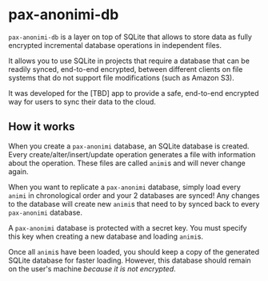 # pax-anonimi-db
`pax-anonimi-db` is a layer on top of SQLite that allows to store data as fully encrypted incremental database operations in independent files.

It allows you to use SQLite in projects that require a database that can be readily synced, end-to-end encrypted, between different clients on file systems that do not support file modifications (such as Amazon S3).

It was developed for the [TBD] app to provide a safe, end-to-end encrypted way for users to sync their data to the cloud. 

## How it works
When you create a `pax-anonimi` database, an SQLite database is created. Every create/alter/insert/update operation generates a file with information about the operation. These files are called `animi`s and will never change again.

When you want to replicate a `pax-anonimi` database, simply load every `animi` in chronological order and your 2 databases are synced! Any changes to the database will create new `animi`s that need to by synced back to every `pax-anonimi` database.

A `pax-anonimi` database is protected with a secret key. You must specify this key when creating a new database and loading `animi`s. 

Once all `animi`s have been loaded, you should keep a copy of the generated SQLite database for faster loading. However, this database should remain on the user's machine _because it is not encrypted_. 
